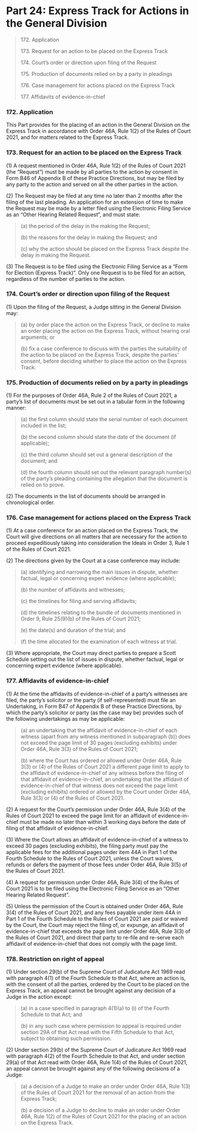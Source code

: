 # Part 24: Express Track for Actions in the General Division

> 172\. Application
>
> 173\. Request for an action to be placed on the Express Track
>
> 174\. Court’s order or direction upon filing of the Request
>
> 175\. Production of documents relied on by a party in pleadings
>
> 176\. Case management for actions placed on the Express Track
>
> 177\. Affidavits of evidence-in-chief

### 172. Application

This Part provides for the placing of an action in the General Division on the Express Track in accordance with Order 46A, Rule 1(2) of the Rules of Court 2021, and for matters related to the Express Track.

### 173. Request for an action to be placed on the Express Track

(1) A request mentioned in Order 46A, Rule 1(2) of the Rules of Court 2021 (the “Request”) must be made by all parties to the action by consent in Form B46 of Appendix B of these Practice Directions, but may be filed by any party to the action and served on all the other parties in the action.

(2)   The Request may be filed at any time no later than 2 months after the filing of the last pleading. An application for an extension of time to make the Request may be made by a letter filed using the Electronic Filing Service as an “Other Hearing Related Request”, and must state:

> (a) the period of the delay in the making the Request;
>
> (b) the reasons for the delay in making the Request; and
>
> (c) why the action should be placed on the Express Track despite the delay in making the Request.

(3)   The Request is to be filed using the Electronic Filing Service as a “Form for Election (Express Track)”. Only one Request is to be filed for an action, regardless of the number of parties to the action.

### 174. Court’s order or direction upon filing of the Request

(1) Upon the filing of the Request, a Judge sitting in the General Division may:

> (a) by order place the action on the Express Track, or decline to make an order placing the action on the Express Track, without hearing oral arguments; or
>
> (b) fix a case conference to discuss with the parties the suitability of the action to be placed on the Express Track, despite the parties’ consent, before deciding whether to place the action on the Express Track.

### 175. Production of documents relied on by a party in pleadings

(1) For the purposes of Order 46A, Rule 2 of the Rules of Court 2021, a party’s list of documents must be set out in a tabular form in the following manner:

> (a) the first column should state the serial number of each document included in the list;
>
> (b) the second column should state the date of the document (if applicable);
>
> (c) the third column should set out a general description of the document; and
>
> (d) the fourth column should set out the relevant paragraph number(s) of the party’s pleading containing the allegation that the document is relied on to prove.

(2) The documents in the list of documents should be arranged in chronological order.

### 176.     Case management for actions placed on the Express Track

(1)     At a case conference for an action placed on the Express Track, the Court will give directions on all matters that are necessary for the action to proceed expeditiously taking into consideration the Ideals in Order 3, Rule 1 of the Rules of Court 2021.

(2) The directions given by the Court at a case conference may include:

> (a) identifying and narrowing the main issues in dispute, whether factual, legal or concerning expert evidence (where applicable);
>
> (b) the number of affidavits and witnesses;
>
> (c) the timelines for filing and serving affidavits;
>
> (d) the timelines relating to the bundle of documents mentioned in Order 9, Rule 25(9)(b) of the Rules of Court 2021;
>
> (e) the date(s) and duration of the trial; and
>
> (f) the time allocated for the examination of each witness at trial.

(3) Where appropriate, the Court may direct parties to prepare a Scott Schedule setting out the list of issues in dispute, whether factual, legal or concerning expert evidence (where applicable).&#x20;

### 177.     Affidavits of evidence-in-chief

(1) At the time the affidavits of evidence-in-chief of a party’s witnesses are filed, the party’s solicitor or the party (if self-represented) must file an Undertaking, in Form B47 of Appendix B of these Practice Directions, by which the party’s solicitor or party (as the case may be) provides such of the following undertakings as may be applicable:&#x20;

> (a)  an undertaking that the affidavit of evidence-in-chief of each witness (apart from any witness mentioned in subparagraph (b)) does not exceed the page limit of 30 pages (excluding exhibits) under Order 46A, Rule 3(3) of the Rules of Court 2021;
>
> (b)  where the Court has ordered or allowed under Order 46A, Rule 3(3) or (4) of the Rules of Court 2021 a different page limit to apply to the affidavit of evidence-in-chief of any witness before the filing of that affidavit of evidence-in-chief, an undertaking that the affidavit of evidence-in-chief of that witness does not exceed the page limit (excluding exhibits) ordered or allowed by the Court under Order 46A, Rule 3(3) or (4) of the Rules of Court 2021.

(2)     A request for the Court’s permission under Order 46A, Rule 3(4) of the Rules of Court 2021 to exceed the page limit for an affidavit of evidence-in-chief must be made no later than within 3 working days before the date of filing of that affidavit of evidence-in-chief.

(3) Where the Court allows an affidavit of evidence-in-chief of a witness to exceed 30 pages (excluding exhibits), the filing party must pay the applicable fees for the additional pages under item 44A in Part 1 of the Fourth Schedule to the Rules of Court 2021, unless the Court waives, refunds or defers the payment of those fees under Order 46A, Rule 3(5) of the Rules of Court 2021.

(4) A request for permission under Order 46A, Rule 3(4) of the Rules of Court 2021 is to be filed using the Electronic Filing Service as an “Other Hearing Related Request”.

(5) Unless the permission of the Court is obtained under Order 46A, Rule 3(4) of the Rules of Court 2021, and any fees payable under item 44A in Part 1 of the Fourth Schedule to the Rules of Court 2021 are paid or waived by the Court, the Court may reject the filing of, or expunge, an affidavit of evidence-in-chief that exceeds the page limit under Order 46A, Rule 3(3) of the Rules of Court 2021, and direct that party to re-file and re-serve each affidavit of evidence-in-chief that does not comply with the page limit.

### 178. Restriction on right of appeal

(1) Under section 29(b) of the Supreme Court of Judicature Act 1969 read with paragraph 4(1) of the Fourth Schedule to that Act, where an action is, with the consent of all the parties, ordered by the Court to be placed on the Express Track, an appeal cannot be brought against any decision of a Judge in the action except:

> (a) in a case specified in paragraph 4(1)(a) to (i) of the Fourth Schedule to that Act; and
>
> (b) in any such case where permission to appeal is required under section 29A of that Act read with the Fifth Schedule to that Act, subject to obtaining such permission.

(2) Under section 29(b) of the Supreme Court of Judicature Act 1969 read with paragraph 4(2) of the Fourth Schedule to that Act, and under section 29(a) of that Act read with Order 46A, Rule 1(4) of the Rules of Court 2021, an appeal cannot be brought against any of the following decisions of a Judge:

> (a) a decision of a Judge to make an order under Order 46A, Rule 1(3) of the Rules of Court 2021 for the removal of an action from the Express Track;
>
> (b) a decision of a Judge to decline to make an order under Order 46A, Rule 1(2) of the Rules of Court 2021 for the placing of an action on the Express Track.
